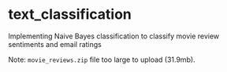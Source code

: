 # text_classification
Implementing Naive Bayes classification to classify movie review sentiments and email ratings

Note: `movie_reviews.zip` file too large to upload (31.9mb). 
